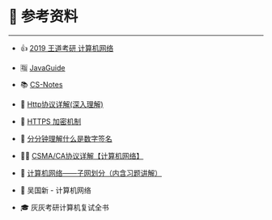 # 🔎 参考资料

---



- 👍 [2019 王道考研 计算机网络](https://www.bilibili.com/video/BV19E411D78Q?from=search&seid=3141756553214940232)

- 🈯 [JavaGuide](https://gitee.com/SnailClimb/JavaGuide)

- 📚 [CS-Notes](https://cyc2018.github.io/CS-Notes/#/README)

- 📝 [Http协议详解(深入理解)](https://blog.csdn.net/weixin_38087538/article/details/82838762)


- 🔐 [HTTPS 加密机制](https://www.cnblogs.com/sxiszero/p/11133747.html)


- 🍺 [分分钟理解什么是数字签名](https://blog.csdn.net/happyniceyq/article/details/53044570)


- 🤸‍♀️ [CSMA/CA协议详解【计算机网络】](https://blog.csdn.net/qq894040717/article/details/82426965)


- 🥂 [计算机网络——子网划分（内含习题讲解）](https://blog.csdn.net/dyyay521/article/details/94381876)


- 📕 吴国新 - 计算机网络


- 🎓 灰灰考研计算机复试全书